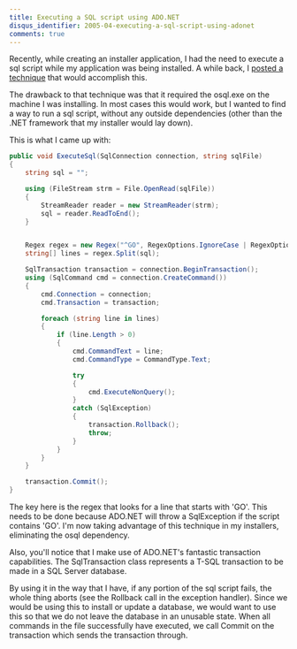 ```yaml
---
title: Executing a SQL script using ADO.NET
disqus_identifier: 2005-04-executing-a-sql-script-using-adonet
comments: true
---
```


Recently, while creating an installer application, I had the need to execute a sql script while my application was being installed. A while back, I [posted a technique][1] that would accomplish this.

The drawback to that technique was that it required the osql.exe on the machine I was installing. In most cases this would work, but I wanted to find a way to run a sql script, without any outside dependencies (other than the .NET framework that my installer would lay down).

This is what I came up with:

``` csharp
public void ExecuteSql(SqlConnection connection, string sqlFile)
{
    string sql = "";

    using (FileStream strm = File.OpenRead(sqlFile))
    {
        StreamReader reader = new StreamReader(strm);
        sql = reader.ReadToEnd();
    }


    Regex regex = new Regex("^GO", RegexOptions.IgnoreCase | RegexOptions.Multiline);
    string[] lines = regex.Split(sql);

    SqlTransaction transaction = connection.BeginTransaction();
    using (SqlCommand cmd = connection.CreateCommand())
    {
        cmd.Connection = connection;
        cmd.Transaction = transaction;

        foreach (string line in lines)
        {
            if (line.Length > 0)
            {
                cmd.CommandText = line;
                cmd.CommandType = CommandType.Text;

                try
                {
                    cmd.ExecuteNonQuery();
                }
                catch (SqlException)
                {
                    transaction.Rollback();
                    throw;
                }
            }
        }
    }

    transaction.Commit();
}
```

The key here is the regex that looks for a line that starts with 'GO'. This needs to be done because ADO.NET will throw a SqlException if the script contains 'GO'. I'm now taking advantage of this technique in my installers, eliminating the osql dependency.

Also, you'll notice that I make use of ADO.NET's fantastic transaction capabilities. The SqlTransaction class represents a T-SQL transaction to be made in a SQL Server database.

By using it in the way that I have, if any portion of the sql script fails, the whole thing aborts (see the Rollback call in the exception handler). Since we would be using this to install or update a database, we would want to use this so that we do not leave the database in an unusable state. When all commands in the file successfully have executed, we call Commit on the transaction which sends the transaction through.

[1]:/2004/03/03/running-a-sql-script-via-an-installer/
